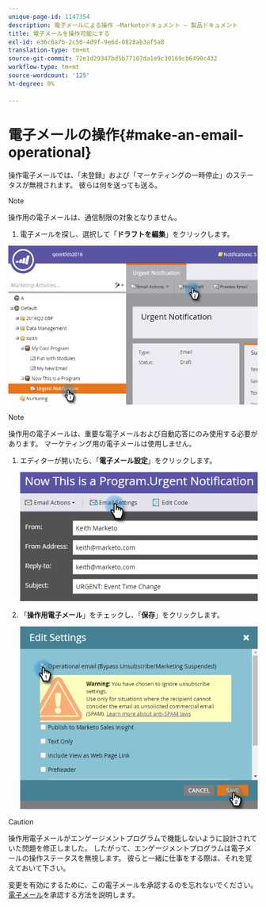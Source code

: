 ```yaml
---
unique-page-id: 1147354
description: 電子メールによる操作 —Marketoドキュメント — 製品ドキュメント
title: 電子メールを操作可能にする
exl-id: e36c6a7b-2c50-4d9f-9e6d-0828ab3af5a8
translation-type: tm+mt
source-git-commit: 72e1d29347bd5b77107da1e9c30169cb6490c432
workflow-type: tm+mt
source-wordcount: '125'
ht-degree: 0%

---
```


# 電子メールの操作{#make-an-email-operational}

操作電子メールでは、「未登録」および「マーケティングの一時停止」のステータスが無視されます。 彼らは何を送っても送る。

>[!NOTE]
>
>操作用の電子メールは、通信制限の対象となりません。

1. 電子メールを探し、選択して「**ドラフトを編集**」をクリックします。

![](assets/one-1.png)

>[!NOTE]
>
>操作用の電子メールは、重要な電子メールおよび自動応答にのみ使用する必要があります。 マーケティング用の電子メールは使用しません。

1. エディターが開いたら、「**電子メール設定**」をクリックします。

   ![](assets/two-1.png)

1. 「**操作用電子メール**」をチェックし、「**保存**」をクリックします。

   ![](assets/three.png)

>[!CAUTION]
>
>操作用電子メールがエンゲージメントプログラムで機能しないように設計されていた問題を修正しました。 したがって、エンゲージメントプログラムは電子メールの操作ステータスを無視します。 彼らと一緒に仕事をする際は、それを覚えておいて下さい。

変更を有効にするために、この電子メールを承認するのを忘れないでください。 [電子メール](/help/marketo/product-docs/email-marketing/general/creating-an-email/approve-an-email.md)を承認する方法を説明します。
